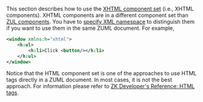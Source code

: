 

This section describes how to use the [XHTML component set](ZUML_Reference/ZUML/Languages/XHTML) (i.e., XHTML
components). XHTML components are in a different component set than [ZUL components](ZUML_Reference/ZUML/Languages/ZUL). You have to
[specify XML namespace](ZUML_Reference/ZUML/Languages) to
distinguish them if you want to use them in the same ZUML document. For
example,

```xml
<window xmlns:h="xhtml">
    <h:ul>
        <h:li>Click <button/></h:li>
    </h:ul>
</window>
```

Notice that the HTML component set is one of the approaches to use HTML
tags directly in a ZUML document. In most cases, it is not the best
approach. For information please refer to [ZK Developer's Reference: HTML tags]({{site.baseurl}}/zk_dev_ref/ui_patterns/html_tags).




